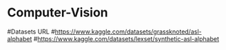 # Computer-Vision

#Datasets URL
#https://www.kaggle.com/datasets/grassknoted/asl-alphabet
#https://www.kaggle.com/datasets/lexset/synthetic-asl-alphabet
